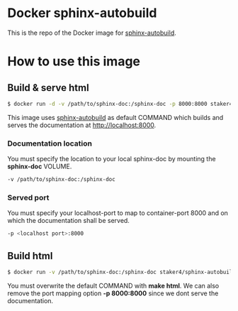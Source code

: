 # Docker sphinx-autobuild

This is the repo of the Docker image for [sphinx-autobuild](https://hub.docker.com/r/staker4/sphinx-autobuild/).

# How to use this image

## Build & serve html

```bash
$ docker run -d -v /path/to/sphinx-doc:/sphinx-doc -p 8000:8000 staker4/sphinx-autobuild
```

This image uses [sphinx-autobuild](https://github.com/GaretJax/sphinx-autobuild) as default COMMAND which builds and serves the documentation at [http://localhost:8000](http://localhost:8000).

### Documentation location

You must specify the location to your local sphinx-doc by mounting the **sphinx-doc** VOLUME.

```bash
-v /path/to/sphinx-doc:/sphinx-doc
```

### Served port

You must specify your localhost-port to map to container-port 8000 and on which the documentation shall be served.

```bash
-p <localhost port>:8000
```

## Build html

```bash
$ docker run -v /path/to/sphinx-doc:/sphinx-doc staker4/sphinx-autobuild make html
```

You must overwrite the default COMMAND with **make html**. We can also remove the port mapping option **-p 8000:8000** since we dont serve the documentation.
